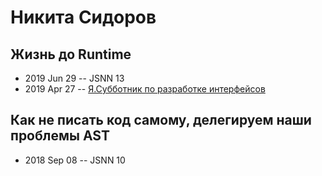 # Никита Сидоров

## Жизнь до Runtime
- 2019 Jun 29 -- JSNN 13    
- 2019 Apr 27 -- [Я.Субботник по разработке интерфейсов](https://events.yandex.ru/lib/talks/7255/)    
## Как не писать код самому, делегируем наши проблемы AST
- 2018 Sep 08 -- JSNN 10    
